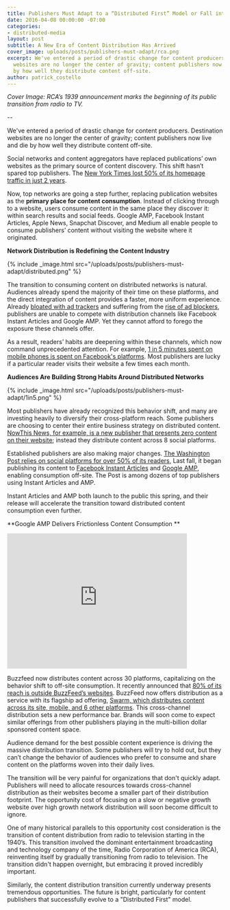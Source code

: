 ```yaml
---
title: Publishers Must Adapt to a “Distributed First” Model or Fall into Obscurity
date: 2016-04-08 00:00:00 -07:00
categories:
- distributed-media
layout: post
subtitle: A New Era of Content Distribution Has Arrived
cover_image: uploads/posts/publishers-must-adapt/rca.png
excerpt: We've entered a period of drastic change for content producers. Destination
  websites are no longer the center of gravity; content publishers now live and die
  by how well they distribute content off-site.
author: patrick_costello
---
```


*Cover Image: RCA’s 1939 announcement marks the beginning of its public transition from radio to TV.*

--

We've entered a period of drastic change for content producers. Destination websites are no longer the center of gravity; content publishers now live and die by how well they distribute content off-site.

Social networks and content aggregators have replaced publications’ own websites as the primary source of content discovery. This shift hasn’t spared top publishers. The [New York Times lost 50% of its homepage traffic in just 2 years](http://www.poynter.org/2014/3-takeaways-from-the-death-of-the-homepage-and-the-new-york-times-innovation-report/252632/).

Now, top networks are going a step further, replacing publication websites as the **primary place for content consumption**. Instead of clicking through to a website, users consume content in the same place they discover it: within search results and social feeds. Google AMP, Facebook Instant Articles, Apple News, Snapchat Discover, and Medium all enable people to consume publishers’ content without visiting the website where it originated. 

**Network Distribution is Redefining the Content Industry**

{% include _image.html src="/uploads/posts/publishers-must-adapt/distributed.png" %}

The transition to consuming content on distributed networks is natural. Audiences already spend the majority of their time on these platforms, and the direct integration of content provides a faster, more uniform experience. Already [bloated with ad trackers](http://www.nytimes.com/interactive/2015/10/01/business/cost-of-mobile-ads.html) and suffering from the [rise of ad blockers](http://digiday.com/publishers/global-rise-ad-blocking-4-charts/), publishers are unable to compete with distribution channels like Facebook Instant Articles and Google AMP. Yet they cannot afford to forego the exposure these channels offer.  

As a result, readers’ habits are deepening within these channels, which now command unprecedented attention. For example, [1 in 5 minutes spent on mobile phones is spent on Facebook's platforms](http://www.reuters.com/article/us-facebook-results-idUSKCN0ST2VF20151105). Most publishers are lucky if a particular reader visits their website a few times each month.

**Audiences Are Building Strong Habits Around Distributed Networks**

{% include _image.html src="/uploads/posts/publishers-must-adapt/1in5.png" %}

Most publishers have already recognized this behavior shift, and many are investing heavily to diversify their cross-platform reach. Some publishers are choosing to center their entire business strategy on distributed content. [NowThis News, for example, is a new publisher that presents zero content on their website](https://nowthisnews.com/); instead they distribute content across 8 social platforms.

Established publishers are also making major changes. [The Washington Post relies on social platforms for over 50% of its readers](http://digiday.com/publishers/washington-post-leapfrogged-new-york-times-web-traffic/), Last fall, it began publishing its content to [Facebook Instant Articles](http://www.poynter.org/2015/the-washington-post-will-publish-every-story-on-facebooks-instant-articles/374459/) and [Google AMP](https://www.washingtonpost.com/pr/wp/2015/10/07/the-washington-post-joins-googles-accelerated-mobile-pages-amp-initiative/), enabling consumption off-site. The Post is among dozens of top publishers using Instant Articles and AMP.

Instant Articles and AMP both launch to the public this spring, and their release will accelerate the transition toward distributed content consumption even further.

**Google AMP Delivers Frictionless Content Consumption **

<div class='full'>
	<iframe width="420" height="315" src="https://www.youtube.com/embed/p0vFKUM-ZdI" frameborder="0" allowfullscreen='true'>-</iframe>
</div>

Buzzfeed now distributes content across 30 platforms, capitalizing on the behavior shift to off-site consumption. It recently announced that [80% of its reach is outside BuzzFeed’s websites](http://www.buzzfeed.com/daozers/how-buzzfeed-thinks-about-data-and-some-charts-too). BuzzFeed now offers distribution as a service with its flagship ad offering, [Swarm, which distributes content across its site, mobile, and 6 other platforms](http://www.adweek.com/news/technology/buzzfeed-launches-new-ad-format-further-monetize-its-big-social-reach-170172). This cross-channel distribution sets a new performance bar. Brands will soon come to expect similar offerings from other publishers playing in the multi-billion dollar sponsored content space.

Audience demand for the best possible content experience is driving the massive distribution transition. Some publishers will try to hold out, but they can’t change the behavior of audiences who prefer to consume and share content on the platforms woven into their daily lives. 

The transition will be very painful for organizations that don't quickly adapt. Publishers will need to allocate resources towards cross-channel distribution as their websites become a smaller part of their distribution footprint. The opportunity cost of focusing on a slow or negative growth website over high growth network distribution will soon become difficult to ignore. 

One of many historical parallels to this opportunity cost consideration is the transition of content distribution from radio to television starting in the 1940’s. This transition involved the dominant entertainment broadcasting and technology company of the time, Radio Corporation of America (RCA), reinventing itself by gradually transitioning from radio to television. The transition didn't happen overnight, but embracing it proved incredibly important.

Similarly, the content distribution transition currently underway presents tremendous opportunities. The future is bright, particularly for content publishers that successfully evolve to a "Distributed First" model.